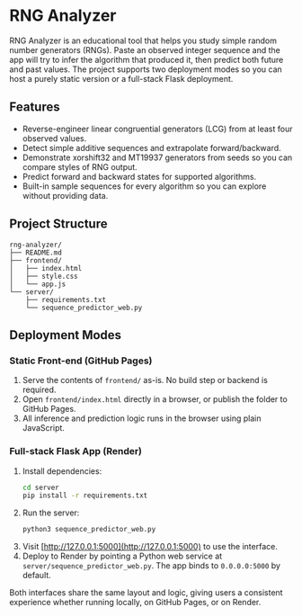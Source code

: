 # RNG Analyzer

RNG Analyzer is an educational tool that helps you study simple random number generators (RNGs). Paste an observed integer sequence and the app will try to infer the algorithm that produced it, then predict both future and past values. The project supports two deployment modes so you can host a purely static version or a full-stack Flask deployment.

## Features
- Reverse-engineer linear congruential generators (LCG) from at least four observed values.
- Detect simple additive sequences and extrapolate forward/backward.
- Demonstrate xorshift32 and MT19937 generators from seeds so you can compare styles of RNG output.
- Predict forward and backward states for supported algorithms.
- Built-in sample sequences for every algorithm so you can explore without providing data.

## Project Structure
```
rng-analyzer/
├── README.md
├── frontend/
│   ├── index.html
│   ├── style.css
│   └── app.js
└── server/
    ├── requirements.txt
    └── sequence_predictor_web.py
```

## Deployment Modes

### Static Front-end (GitHub Pages)
1. Serve the contents of `frontend/` as-is. No build step or backend is required.
2. Open `frontend/index.html` directly in a browser, or publish the folder to GitHub Pages.
3. All inference and prediction logic runs in the browser using plain JavaScript.

### Full-stack Flask App (Render)
1. Install dependencies:
   ```bash
   cd server
   pip install -r requirements.txt
   ```
2. Run the server:
   ```bash
   python3 sequence_predictor_web.py
   ```
3. Visit [http://127.0.0.1:5000](http://127.0.0.1:5000) to use the interface.
4. Deploy to Render by pointing a Python web service at `server/sequence_predictor_web.py`. The app binds to `0.0.0.0:5000` by default.

Both interfaces share the same layout and logic, giving users a consistent experience whether running locally, on GitHub Pages, or on Render.
